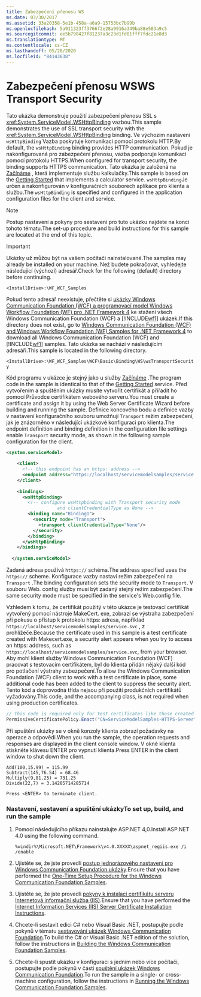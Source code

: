 ```yaml
---
title: Zabezpečení přenosu WS
ms.date: 03/30/2017
ms.assetid: 33a20358-5e1b-458a-a6a9-15753bc7b99b
ms.openlocfilehash: 5a911323ff3766f2e28a9916a349ba88e583a9c5
ms.sourcegitcommit: ee5b798427f81237a3c23d1fd81fff7fdc21e8d3
ms.translationtype: MT
ms.contentlocale: cs-CZ
ms.lasthandoff: 05/28/2020
ms.locfileid: "84143638"
---
```

# <a name="ws-transport-security"></a><span data-ttu-id="82036-102">Zabezpečení přenosu WS</span><span class="sxs-lookup"><span data-stu-id="82036-102">WS Transport Security</span></span>
<span data-ttu-id="82036-103">Tato ukázka demonstruje použití zabezpečení přenosu SSL s <xref:System.ServiceModel.WSHttpBinding> vazbou.</span><span class="sxs-lookup"><span data-stu-id="82036-103">This sample demonstrates the use of SSL transport security with the <xref:System.ServiceModel.WSHttpBinding> binding.</span></span> <span data-ttu-id="82036-104">Ve výchozím nastavení `wsHttpBinding` Vazba poskytuje komunikaci pomocí protokolu HTTP.</span><span class="sxs-lookup"><span data-stu-id="82036-104">By default, the `wsHttpBinding` binding provides HTTP communication.</span></span> <span data-ttu-id="82036-105">Pokud je nakonfigurovaná pro zabezpečení přenosu, vazba podporuje komunikaci pomocí protokolu HTTPS.</span><span class="sxs-lookup"><span data-stu-id="82036-105">When configured for transport security, the binding supports HTTPS communication.</span></span> <span data-ttu-id="82036-106">Tato ukázka je založená na [Začínáme](../../../../docs/framework/wcf/samples/getting-started-sample.md) , která implementuje službu kalkulačky.</span><span class="sxs-lookup"><span data-stu-id="82036-106">This sample is based on the [Getting Started](../../../../docs/framework/wcf/samples/getting-started-sample.md) that implements a calculator service.</span></span> <span data-ttu-id="82036-107">`wsHttpBinding`Je určen a nakonfigurován v konfiguračních souborech aplikace pro klienta a službu.</span><span class="sxs-lookup"><span data-stu-id="82036-107">The `wsHttpBinding` is specified and configured in the application configuration files for the client and service.</span></span>  
  
> [!NOTE]
> <span data-ttu-id="82036-108">Postup nastavení a pokyny pro sestavení pro tuto ukázku najdete na konci tohoto tématu.</span><span class="sxs-lookup"><span data-stu-id="82036-108">The set-up procedure and build instructions for this sample are located at the end of this topic.</span></span>  
  
> [!IMPORTANT]
> <span data-ttu-id="82036-109">Ukázky už můžou být na vašem počítači nainstalované.</span><span class="sxs-lookup"><span data-stu-id="82036-109">The samples may already be installed on your machine.</span></span> <span data-ttu-id="82036-110">Než budete pokračovat, vyhledejte následující (výchozí) adresář.</span><span class="sxs-lookup"><span data-stu-id="82036-110">Check for the following (default) directory before continuing.</span></span>  
>
> `<InstallDrive>:\WF_WCF_Samples`  
>
> <span data-ttu-id="82036-111">Pokud tento adresář neexistuje, přečtěte si [ukázky Windows Communication Foundation (WCF) a programovací model Windows Workflow Foundation (WF) pro .NET Framework 4](https://www.microsoft.com/download/details.aspx?id=21459) ke stažení všech Windows Communication Foundation (WCF) a [!INCLUDE[wf1](../../../../includes/wf1-md.md)] ukázek.</span><span class="sxs-lookup"><span data-stu-id="82036-111">If this directory does not exist, go to [Windows Communication Foundation (WCF) and Windows Workflow Foundation (WF) Samples for .NET Framework 4](https://www.microsoft.com/download/details.aspx?id=21459) to download all Windows Communication Foundation (WCF) and [!INCLUDE[wf1](../../../../includes/wf1-md.md)] samples.</span></span> <span data-ttu-id="82036-112">Tato ukázka se nachází v následujícím adresáři.</span><span class="sxs-lookup"><span data-stu-id="82036-112">This sample is located in the following directory.</span></span>  
>
> `<InstallDrive>:\WF_WCF_Samples\WCF\Basic\Binding\WS\wsTransportSecurity`  
  
 <span data-ttu-id="82036-113">Kód programu v ukázce je stejný jako u služby [Začínáme](../../../../docs/framework/wcf/samples/getting-started-sample.md) .</span><span class="sxs-lookup"><span data-stu-id="82036-113">The program code in the sample is identical to that of the [Getting Started](../../../../docs/framework/wcf/samples/getting-started-sample.md) service.</span></span> <span data-ttu-id="82036-114">Před vytvořením a spuštěním ukázky musíte vytvořit certifikát a přiřadit ho pomocí Průvodce certifikátem webového serveru.</span><span class="sxs-lookup"><span data-stu-id="82036-114">You must create a certificate and assign it by using the Web Server Certificate Wizard before building and running the sample.</span></span> <span data-ttu-id="82036-115">Definice koncového bodu a definice vazby v nastavení konfiguračního souboru umožňují `Transport` režim zabezpečení, jak je znázorněno v následující ukázkové konfiguraci pro klienta.</span><span class="sxs-lookup"><span data-stu-id="82036-115">The endpoint definition and binding definition in the configuration file settings enable `Transport` security mode, as shown in the following sample configuration for the client.</span></span>  
  
```xml  
<system.serviceModel>  
  
    <client>  
      <!-- this endpoint has an https: address -->  
      <endpoint address="https://localhost/servicemodelsamples/service.svc" binding="wsHttpBinding" bindingConfiguration="Binding1" contract="Microsoft.Samples.TransportSecurity.ICalculator"/>  
    </client>  
  
    <bindings>  
      <wsHttpBinding>  
        <!-- configure wsHttpbinding with Transport security mode  
                   and clientCredentialType as None -->  
        <binding name="Binding1">  
          <security mode="Transport">  
            <transport clientCredentialType="None"/>  
          </security>  
        </binding>  
      </wsHttpBinding>  
    </bindings>  
  
  </system.serviceModel>  
```  
  
 <span data-ttu-id="82036-116">Zadaná adresa používá `https://` schéma.</span><span class="sxs-lookup"><span data-stu-id="82036-116">The address specified uses the `https://` scheme.</span></span> <span data-ttu-id="82036-117">Konfigurace vazby nastaví režim zabezpečení na `Transport` .</span><span class="sxs-lookup"><span data-stu-id="82036-117">The binding configuration sets the security mode to `Transport`.</span></span> <span data-ttu-id="82036-118">V souboru Web. config služby musí být zadaný stejný režim zabezpečení.</span><span class="sxs-lookup"><span data-stu-id="82036-118">The same security mode must be specified in the service's Web.config file.</span></span>  
  
 <span data-ttu-id="82036-119">Vzhledem k tomu, že certifikát použitý v této ukázce je testovací certifikát vytvořený pomocí nástroje MakeCert. exe, zobrazí se výstraha zabezpečení při pokusu o přístup k protokolu https: adresa, například `https://localhost/servicemodelsamples/service.svc` , z prohlížeče.</span><span class="sxs-lookup"><span data-stu-id="82036-119">Because the certificate used in this sample is a test certificate created with Makecert.exe, a security alert appears when you try to access an https: address, such as `https://localhost/servicemodelsamples/service.svc`, from your browser.</span></span> <span data-ttu-id="82036-120">Aby mohl klient služby Windows Communication Foundation (WCF) pracovat s testovacím certifikátem, byl do klienta přidán nějaký další kód pro potlačení výstrahy zabezpečení.</span><span class="sxs-lookup"><span data-stu-id="82036-120">To allow the Windows Communication Foundation (WCF) client to work with a test certificate in place, some additional code has been added to the client to suppress the security alert.</span></span> <span data-ttu-id="82036-121">Tento kód a doprovodná třída nejsou při použití produkčních certifikátů vyžadovány.</span><span class="sxs-lookup"><span data-stu-id="82036-121">This code, and the accompanying class, is not required when using production certificates.</span></span>  

```csharp
// This code is required only for test certificates like those created by Makecert.exe.  
PermissiveCertificatePolicy.Enact("CN=ServiceModelSamples-HTTPS-Server");  
```

 <span data-ttu-id="82036-122">Při spuštění ukázky se v okně konzoly klienta zobrazí požadavky na operace a odpovědi.</span><span class="sxs-lookup"><span data-stu-id="82036-122">When you run the sample, the operation requests and responses are displayed in the client console window.</span></span> <span data-ttu-id="82036-123">V okně klienta stiskněte klávesu ENTER pro vypnutí klienta.</span><span class="sxs-lookup"><span data-stu-id="82036-123">Press ENTER in the client window to shut down the client.</span></span>  
  
```console  
Add(100,15.99) = 115.99  
Subtract(145,76.54) = 68.46  
Multiply(9,81.25) = 731.25  
Divide(22,7) = 3.14285714285714  
  
Press <ENTER> to terminate client.  
```  
  
### <a name="to-set-up-build-and-run-the-sample"></a><span data-ttu-id="82036-124">Nastavení, sestavení a spuštění ukázky</span><span class="sxs-lookup"><span data-stu-id="82036-124">To set up, build, and run the sample</span></span>  
  
1. <span data-ttu-id="82036-125">Pomocí následujícího příkazu nainstalujte ASP.NET 4,0.</span><span class="sxs-lookup"><span data-stu-id="82036-125">Install ASP.NET 4.0 using the following command.</span></span>  
  
    ```console  
    %windir%\Microsoft.NET\Framework\v4.0.XXXXX\aspnet_regiis.exe /i /enable  
    ```  
  
2. <span data-ttu-id="82036-126">Ujistěte se, že jste provedli [postup jednorázového nastavení pro Windows Communication Foundation ukázky](../../../../docs/framework/wcf/samples/one-time-setup-procedure-for-the-wcf-samples.md).</span><span class="sxs-lookup"><span data-stu-id="82036-126">Ensure that you have performed the [One-Time Setup Procedure for the Windows Communication Foundation Samples](../../../../docs/framework/wcf/samples/one-time-setup-procedure-for-the-wcf-samples.md).</span></span>  
  
3. <span data-ttu-id="82036-127">Ujistěte se, že jste provedli [pokyny k instalaci certifikátu serveru Internetová informační služba (IIS)](../../../../docs/framework/wcf/samples/iis-server-certificate-installation-instructions.md).</span><span class="sxs-lookup"><span data-stu-id="82036-127">Ensure that you have performed the [Internet Information Services (IIS) Server Certificate Installation Instructions](../../../../docs/framework/wcf/samples/iis-server-certificate-installation-instructions.md).</span></span>  
  
4. <span data-ttu-id="82036-128">Chcete-li sestavit edici C# nebo Visual Basic .NET, postupujte podle pokynů v tématu [sestavování ukázek Windows Communication Foundation](../../../../docs/framework/wcf/samples/building-the-samples.md).</span><span class="sxs-lookup"><span data-stu-id="82036-128">To build the C# or Visual Basic .NET edition of the solution, follow the instructions in [Building the Windows Communication Foundation Samples](../../../../docs/framework/wcf/samples/building-the-samples.md).</span></span>  
  
5. <span data-ttu-id="82036-129">Chcete-li spustit ukázku v konfiguraci s jedním nebo více počítači, postupujte podle pokynů v části [spuštění ukázek Windows Communication Foundation](../../../../docs/framework/wcf/samples/running-the-samples.md).</span><span class="sxs-lookup"><span data-stu-id="82036-129">To run the sample in a single- or cross-machine configuration, follow the instructions in [Running the Windows Communication Foundation Samples](../../../../docs/framework/wcf/samples/running-the-samples.md).</span></span>  
